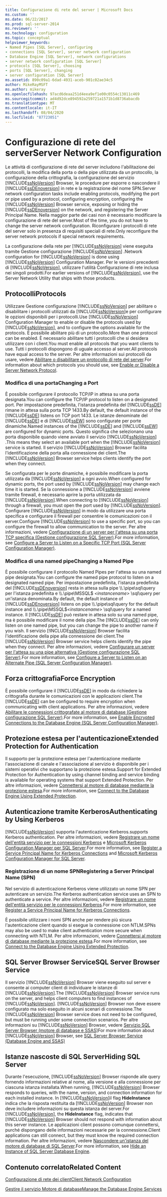 ```yaml
---
title: Configurazione di rete del server | Microsoft Docs
ms.custom: ''
ms.date: 06/22/2017
ms.prod: sql-server-2014
ms.reviewer: ''
ms.technology: configuration
ms.topic: conceptual
helpviewer_keywords:
- Named Pipes [SQL Server], configuring
- connections [SQL Server], server network configuration
- Database Engine [SQL Server], network configurations
- server network configuration [SQL Server]
- protocols [SQL Server], choosing
- ports [SQL Server], changing
- server configuration [SQL Server]
ms.assetid: 890c09a1-6dad-4931-aceb-901c02ae34c5
author: MikeRayMSFT
ms.author: mikeray
ms.openlocfilehash: 97acd6deaa251d4eea9ef1e00c0554c13011c469
ms.sourcegitcommit: ad4d92dce894592a259721a1571b1d8736abacdb
ms.translationtype: MT
ms.contentlocale: it-IT
ms.lasthandoff: 08/04/2020
ms.locfileid: "87723051"
---
```

# <a name="server-network-configuration"></a><span data-ttu-id="0ae5a-102">Configurazione di rete del server</span><span class="sxs-lookup"><span data-stu-id="0ae5a-102">Server Network Configuration</span></span>
  <span data-ttu-id="0ae5a-103">Le attività di configurazione di rete del server includono l'abilitazione dei protocolli, la modifica della porta o della pipe utilizzata da un protocollo, la configurazione della crittografia, la configurazione del servizio [!INCLUDE[ssNoVersion](../../includes/ssnoversion-md.md)] Browser, le procedure per esporre o nascondere il [!INCLUDE[ssDEnoversion](../../includes/ssdenoversion-md.md)] in rete e la registrazione del nome SPN.</span><span class="sxs-lookup"><span data-stu-id="0ae5a-103">Server network configuration tasks include enabling protocols, modifying the port or pipe used by a protocol, configuring encryption, configuring the [!INCLUDE[ssNoVersion](../../includes/ssnoversion-md.md)] Browser service, exposing or hiding the [!INCLUDE[ssDEnoversion](../../includes/ssdenoversion-md.md)] on the network, and registering the Server Principal Name.</span></span> <span data-ttu-id="0ae5a-104">Nella maggior parte dei casi non è necessario modificare la configurazione di rete del server.</span><span class="sxs-lookup"><span data-stu-id="0ae5a-104">Most of the time, you do not have to change the server network configuration.</span></span> <span data-ttu-id="0ae5a-105">Riconfigurare i protocolli di rete del server solo in presenza di requisiti speciali di rete.</span><span class="sxs-lookup"><span data-stu-id="0ae5a-105">Only reconfigure the server network protocols if special network requirements.</span></span>  
  
 <span data-ttu-id="0ae5a-106">La configurazione della rete per [!INCLUDE[ssNoVersion](../../includes/ssnoversion-md.md)] viene eseguita tramite Gestione configurazione [!INCLUDE[ssNoVersion](../../includes/ssnoversion-md.md)] .</span><span class="sxs-lookup"><span data-stu-id="0ae5a-106">Network configuration for [!INCLUDE[ssNoVersion](../../includes/ssnoversion-md.md)] is done using [!INCLUDE[ssNoVersion](../../includes/ssnoversion-md.md)] Configuration Manager.</span></span> <span data-ttu-id="0ae5a-107">Per le versioni precedenti di [!INCLUDE[ssNoVersion](../../includes/ssnoversion-md.md)], utilizzare l'utilità Configurazione di rete inclusa nei singoli prodotti.</span><span class="sxs-lookup"><span data-stu-id="0ae5a-107">For earlier versions of [!INCLUDE[ssNoVersion](../../includes/ssnoversion-md.md)], use the Server Network Utility that ships with those products.</span></span>  
  
## <a name="protocols"></a><span data-ttu-id="0ae5a-108">Protocolli</span><span class="sxs-lookup"><span data-stu-id="0ae5a-108">Protocols</span></span>  
 <span data-ttu-id="0ae5a-109">Utilizzare Gestione configurazione [!INCLUDE[ssNoVersion](../../includes/ssnoversion-md.md)] per abilitare o disabilitare i protocolli utilizzati da [!INCLUDE[ssNoVersion](../../includes/ssnoversion-md.md)]e per configurare le opzioni disponibili per i protocolli.</span><span class="sxs-lookup"><span data-stu-id="0ae5a-109">Use [!INCLUDE[ssNoVersion](../../includes/ssnoversion-md.md)] Configuration Manager to enable or disable the protocols used by [!INCLUDE[ssNoVersion](../../includes/ssnoversion-md.md)], and to configure the options available for the protocols.</span></span> <span data-ttu-id="0ae5a-110">È possibile abilitare più di un protocollo.</span><span class="sxs-lookup"><span data-stu-id="0ae5a-110">More than one protocol can be enabled.</span></span> <span data-ttu-id="0ae5a-111">È necessario abilitare tutti i protocolli che si desidera utilizzare con i client.</span><span class="sxs-lookup"><span data-stu-id="0ae5a-111">You must enable all protocols that you want clients to use.</span></span> <span data-ttu-id="0ae5a-112">Tutti i protocolli dispongono di uguale accesso al server.</span><span class="sxs-lookup"><span data-stu-id="0ae5a-112">All protocols have equal access to the server.</span></span> <span data-ttu-id="0ae5a-113">Per altre informazioni sui protocolli da usare, vedere [Abilitare o disabilitare un protocollo di rete del server](enable-or-disable-a-server-network-protocol.md).</span><span class="sxs-lookup"><span data-stu-id="0ae5a-113">For information about which protocols you should use, see [Enable or Disable a Server Network Protocol](enable-or-disable-a-server-network-protocol.md).</span></span>  
  
### <a name="changing-a-port"></a><span data-ttu-id="0ae5a-114">Modifica di una porta</span><span class="sxs-lookup"><span data-stu-id="0ae5a-114">Changing a Port</span></span>  
 <span data-ttu-id="0ae5a-115">È possibile configurare il protocollo TCP/IP in attesa su una porta designata.</span><span class="sxs-lookup"><span data-stu-id="0ae5a-115">You can configure the TCP/IP protocol to listen on a designated port.</span></span> <span data-ttu-id="0ae5a-116">Per impostazione predefinita, l'istanza predefinita del [!INCLUDE[ssDE](../../includes/ssde-md.md)] rimane in attesa sulla porta TCP 1433.</span><span class="sxs-lookup"><span data-stu-id="0ae5a-116">By default, the default instance of the [!INCLUDE[ssDE](../../includes/ssde-md.md)] listens on TCP port 1433.</span></span> <span data-ttu-id="0ae5a-117">Le istanze denominate del [!INCLUDE[ssDE](../../includes/ssde-md.md)] e di [!INCLUDE[ssEW](../../includes/ssew-md.md)] sono configurate per porte dinamiche.</span><span class="sxs-lookup"><span data-stu-id="0ae5a-117">Named instances of the [!INCLUDE[ssDE](../../includes/ssde-md.md)] and [!INCLUDE[ssEW](../../includes/ssew-md.md)] are configured for dynamic ports.</span></span> <span data-ttu-id="0ae5a-118">Questo significa che selezionano una porta disponibile quando viene avviato il servizio [!INCLUDE[ssNoVersion](../../includes/ssnoversion-md.md)] .</span><span class="sxs-lookup"><span data-stu-id="0ae5a-118">This means they select an available port when the [!INCLUDE[ssNoVersion](../../includes/ssnoversion-md.md)] service is started.</span></span> <span data-ttu-id="0ae5a-119">Il servizio [!INCLUDE[ssNoVersion](../../includes/ssnoversion-md.md)] Browser facilita l'identificazione della porta alla connessione dei client.</span><span class="sxs-lookup"><span data-stu-id="0ae5a-119">The [!INCLUDE[ssNoVersion](../../includes/ssnoversion-md.md)] Browser service helps clients identify the port when they connect.</span></span>  
  
 <span data-ttu-id="0ae5a-120">Se configurata per le porte dinamiche, è possibile modificare la porta utilizzata da [!INCLUDE[ssNoVersion](../../includes/ssnoversion-md.md)] a ogni avvio.</span><span class="sxs-lookup"><span data-stu-id="0ae5a-120">When configured for dynamic ports, the port used by [!INCLUDE[ssNoVersion](../../includes/ssnoversion-md.md)] may change each time it is started.</span></span> <span data-ttu-id="0ae5a-121">Se la connessione a [!INCLUDE[ssNoVersion](../../includes/ssnoversion-md.md)] avviene tramite firewall, è necessario aprire la porta utilizzata da [!INCLUDE[ssNoVersion](../../includes/ssnoversion-md.md)].</span><span class="sxs-lookup"><span data-stu-id="0ae5a-121">When connecting to [!INCLUDE[ssNoVersion](../../includes/ssnoversion-md.md)] through a firewall, you must open the port used by [!INCLUDE[ssNoVersion](../../includes/ssnoversion-md.md)].</span></span> <span data-ttu-id="0ae5a-122">Configurare [!INCLUDE[ssNoVersion](../../includes/ssnoversion-md.md)] in modo da utilizzare una porta specifica e configurare il firewall per consentire le comunicazioni con il server.</span><span class="sxs-lookup"><span data-stu-id="0ae5a-122">Configure [!INCLUDE[ssNoVersion](../../includes/ssnoversion-md.md)] to use a specific port, so you can configure the firewall to allow communication to the server.</span></span> <span data-ttu-id="0ae5a-123">Per altre informazioni, vedere [Configurazione di un server per l'attesa su una porta TCP specifica &#40;Gestione configurazione SQL Server&#41;](configure-a-server-to-listen-on-a-specific-tcp-port.md).</span><span class="sxs-lookup"><span data-stu-id="0ae5a-123">For more information, see [Configure a Server to Listen on a Specific TCP Port &#40;SQL Server Configuration Manager&#41;](configure-a-server-to-listen-on-a-specific-tcp-port.md).</span></span>  
  
### <a name="changing-a-named-pipe"></a><span data-ttu-id="0ae5a-124">Modifica di una named pipe</span><span class="sxs-lookup"><span data-stu-id="0ae5a-124">Changing a Named Pipe</span></span>  
 <span data-ttu-id="0ae5a-125">È possibile configurare il protocollo Named Pipes per l'attesa su una named pipe designata.</span><span class="sxs-lookup"><span data-stu-id="0ae5a-125">You can configure the named pipe protocol to listen on a designated named pipe.</span></span> <span data-ttu-id="0ae5a-126">Per impostazione predefinita, l'istanza predefinita del [!INCLUDE[ssDEnoversion](../../includes/ssdenoversion-md.md)] resta in attesa sulla pipe \\\\.\pipe\sql\query per l'istanza predefinita e \\\\.\pipe\MSSQL$ *\<instancename>* \sql\query per un'istanza denominata.</span><span class="sxs-lookup"><span data-stu-id="0ae5a-126">By default, the default instance of [!INCLUDE[ssDEnoversion](../../includes/ssdenoversion-md.md)] listens on pipe \\\\.\pipe\sql\query for the default instance and \\\\.\pipe\MSSQL$*\<instancename>* \sql\query for a named instance.</span></span> <span data-ttu-id="0ae5a-127">Il [!INCLUDE[ssDE](../../includes/ssde-md.md)] può restare in attesa solo su una named pipe, ma è possibile modificare il nome della pipe.</span><span class="sxs-lookup"><span data-stu-id="0ae5a-127">The [!INCLUDE[ssDE](../../includes/ssde-md.md)] can only listen on one named pipe, but you can change the pipe to another name if you wish.</span></span> <span data-ttu-id="0ae5a-128">Il servizio [!INCLUDE[ssNoVersion](../../includes/ssnoversion-md.md)] Browser facilita l'identificazione della pipe alla connessione dei client.</span><span class="sxs-lookup"><span data-stu-id="0ae5a-128">The [!INCLUDE[ssNoVersion](../../includes/ssnoversion-md.md)] Browser service helps clients identify the pipe when they connect.</span></span> <span data-ttu-id="0ae5a-129">Per altre informazioni, vedere [Configurare un server per l'attesa su una pipe alternativa &#40;Gestione configurazione SQL Server&#41;](configure-a-server-to-listen-on-an-alternate-pipe.md).</span><span class="sxs-lookup"><span data-stu-id="0ae5a-129">For more information, see [Configure a Server to Listen on an Alternate Pipe &#40;SQL Server Configuration Manager&#41;](configure-a-server-to-listen-on-an-alternate-pipe.md).</span></span>  
  
## <a name="force-encryption"></a><span data-ttu-id="0ae5a-130">Forza crittografia</span><span class="sxs-lookup"><span data-stu-id="0ae5a-130">Force Encryption</span></span>  
 <span data-ttu-id="0ae5a-131">È possibile configurare il [!INCLUDE[ssDE](../../includes/ssde-md.md)] in modo da richiedere la crittografia durante le comunicazioni con le applicazioni client.</span><span class="sxs-lookup"><span data-stu-id="0ae5a-131">The [!INCLUDE[ssDE](../../includes/ssde-md.md)] can be configured to require encryption when communicating with client applications.</span></span> <span data-ttu-id="0ae5a-132">Per altre informazioni, vedere [Abilitare le connessioni crittografate al motore di database &#40;Gestione configurazione SQL Server&#41;](enable-encrypted-connections-to-the-database-engine.md).</span><span class="sxs-lookup"><span data-stu-id="0ae5a-132">For more information, see [Enable Encrypted Connections to the Database Engine &#40;SQL Server Configuration Manager&#41;](enable-encrypted-connections-to-the-database-engine.md).</span></span>  
  
## <a name="extended-protection-for-authentication"></a><span data-ttu-id="0ae5a-133">Protezione estesa per l'autenticazione</span><span class="sxs-lookup"><span data-stu-id="0ae5a-133">Extended Protection for Authentication</span></span>  
 <span data-ttu-id="0ae5a-134">Il supporto per la protezione estesa per l'autenticazione mediante l'associazione di canale e l'associazione al servizio è disponibile per i sistemi operativi che supportano la protezione estesa.</span><span class="sxs-lookup"><span data-stu-id="0ae5a-134">Support for Extended Protection for Authentication by using channel binding and service binding is available for operating systems that support Extended Protection.</span></span> <span data-ttu-id="0ae5a-135">Per altre informazioni, vedere [Connettersi al motore di database mediante la protezione estesa](connect-to-the-database-engine-using-extended-protection.md).</span><span class="sxs-lookup"><span data-stu-id="0ae5a-135">For more information, see [Connect to the Database Engine Using Extended Protection](connect-to-the-database-engine-using-extended-protection.md).</span></span>  
  
## <a name="authenticating-by-using-kerberos"></a><span data-ttu-id="0ae5a-136">Autenticazione tramite Kerberos</span><span class="sxs-lookup"><span data-stu-id="0ae5a-136">Authenticating by Using Kerberos</span></span>  
 [!INCLUDE[ssNoVersion](../../includes/ssnoversion-md.md)] <span data-ttu-id="0ae5a-137">supporta l'autenticazione Kerberos.</span><span class="sxs-lookup"><span data-stu-id="0ae5a-137">supports Kerberos authentication.</span></span> <span data-ttu-id="0ae5a-138">Per altre informazioni, vedere [Registrare un nome dell'entità servizio per le connessioni Kerberos](register-a-service-principal-name-for-kerberos-connections.md) e [Microsoft Kerberos Configuration Manager per SQL Server](https://www.microsoft.com/download/details.aspx?id=39046).</span><span class="sxs-lookup"><span data-stu-id="0ae5a-138">For more information, see [Register a Service Principal Name for Kerberos Connections](register-a-service-principal-name-for-kerberos-connections.md) and [Microsoft Kerberos Configuration Manager for SQL Server](https://www.microsoft.com/download/details.aspx?id=39046).</span></span>  
  
### <a name="registering-a-server-principal-name-spn"></a><span data-ttu-id="0ae5a-139">Registrazione di un nome SPN</span><span class="sxs-lookup"><span data-stu-id="0ae5a-139">Registering a Server Principal Name (SPN)</span></span>  
 <span data-ttu-id="0ae5a-140">Nel servizio di autenticazione Kerberos viene utilizzato un nome SPN per autenticare un servizio.</span><span class="sxs-lookup"><span data-stu-id="0ae5a-140">The Kerberos authentication service uses an SPN to authenticate a service.</span></span> <span data-ttu-id="0ae5a-141">Per altre informazioni, vedere [Registrare un nome dell'entità servizio per le connessioni Kerberos](register-a-service-principal-name-for-kerberos-connections.md).</span><span class="sxs-lookup"><span data-stu-id="0ae5a-141">For more information, see [Register a Service Principal Name for Kerberos Connections](register-a-service-principal-name-for-kerberos-connections.md).</span></span>  
  
 <span data-ttu-id="0ae5a-142">È possibile utilizzare i nomi SPN anche per rendere più sicura l'autenticazione client quando si esegue la connessione con NTLM.</span><span class="sxs-lookup"><span data-stu-id="0ae5a-142">SPNs may also be used to make client authentication more secure when connecting with NTLM.</span></span> <span data-ttu-id="0ae5a-143">Per altre informazioni, vedere [Connettersi al motore di database mediante la protezione estesa](connect-to-the-database-engine-using-extended-protection.md).</span><span class="sxs-lookup"><span data-stu-id="0ae5a-143">For more information, see [Connect to the Database Engine Using Extended Protection](connect-to-the-database-engine-using-extended-protection.md).</span></span>  
  
## <a name="sql-server-browser-service"></a><span data-ttu-id="0ae5a-144">SQL Server Browser Service</span><span class="sxs-lookup"><span data-stu-id="0ae5a-144">SQL Server Browser Service</span></span>  
 <span data-ttu-id="0ae5a-145">Il servizio [!INCLUDE[ssNoVersion](../../includes/ssnoversion-md.md)] Browser viene eseguito sul server e consente ai computer client di individuare le istanze di [!INCLUDE[ssNoVersion](../../includes/ssnoversion-md.md)].</span><span class="sxs-lookup"><span data-stu-id="0ae5a-145">The [!INCLUDE[ssNoVersion](../../includes/ssnoversion-md.md)] Browser service runs on the server, and helps client computers to find instances of [!INCLUDE[ssNoVersion](../../includes/ssnoversion-md.md)].</span></span> <span data-ttu-id="0ae5a-146">[!INCLUDE[ssNoVersion](../../includes/ssnoversion-md.md)] Browser non deve essere configurato ma solo eseguito in alcuni scenari di connessione.</span><span class="sxs-lookup"><span data-stu-id="0ae5a-146">The [!INCLUDE[ssNoVersion](../../includes/ssnoversion-md.md)] Browser service does not need to be configured, but must be running under some connection scenarios.</span></span> <span data-ttu-id="0ae5a-147">Per altre informazioni su [!INCLUDE[ssNoVersion](../../includes/ssnoversion-md.md)] Browser, vedere [Servizio SQL Server Browser &#40;motore di database e SSAS&#41;](sql-server-browser-service-database-engine-and-ssas.md)</span><span class="sxs-lookup"><span data-stu-id="0ae5a-147">For more information about [!INCLUDE[ssNoVersion](../../includes/ssnoversion-md.md)] Browser, see [SQL Server Browser Service &#40;Database Engine and SSAS&#41;](sql-server-browser-service-database-engine-and-ssas.md)</span></span>  
  
## <a name="hiding-sql-server"></a><span data-ttu-id="0ae5a-148">Istanze nascoste di SQL Server</span><span class="sxs-lookup"><span data-stu-id="0ae5a-148">Hiding SQL Server</span></span>  
 <span data-ttu-id="0ae5a-149">Durante l'esecuzione, [!INCLUDE[ssNoVersion](../../includes/ssnoversion-md.md)] Browser risponde alle query fornendo informazioni relative al nome, alla versione e alla connessione per ciascuna istanza installata.</span><span class="sxs-lookup"><span data-stu-id="0ae5a-149">When running, [!INCLUDE[ssNoVersion](../../includes/ssnoversion-md.md)] Browser responds to queries, with the name, version, and connection information for each installed instance.</span></span> <span data-ttu-id="0ae5a-150">In [!INCLUDE[ssNoVersion](../../includes/ssnoversion-md.md)]il flag **HideInstance** indica che la risposta restituita da [!INCLUDE[ssNoVersion](../../includes/ssnoversion-md.md)] Browser non deve includere informazioni su questa istanza del server.</span><span class="sxs-lookup"><span data-stu-id="0ae5a-150">For [!INCLUDE[ssNoVersion](../../includes/ssnoversion-md.md)], the **HideInstance** flag, indicates that [!INCLUDE[ssNoVersion](../../includes/ssnoversion-md.md)] Browser should not respond with information about this server instance.</span></span> <span data-ttu-id="0ae5a-151">Le applicazioni client possono comunque connettersi, purché dispongano delle informazioni necessarie per la connessione.</span><span class="sxs-lookup"><span data-stu-id="0ae5a-151">Client applications can still connect, but they must know the required connection information.</span></span> <span data-ttu-id="0ae5a-152">Per altre informazioni, vedere [Nascondere un'istanza del motore di database di SQL Server](../sql-server-database-engine-overview.md).</span><span class="sxs-lookup"><span data-stu-id="0ae5a-152">For more information, see [Hide an Instance of SQL Server Database Engine](../sql-server-database-engine-overview.md).</span></span>  
  
## <a name="related-content"></a><span data-ttu-id="0ae5a-153">Contenuto correlato</span><span class="sxs-lookup"><span data-stu-id="0ae5a-153">Related Content</span></span>  
 [<span data-ttu-id="0ae5a-154">Configurazione di rete dei client</span><span class="sxs-lookup"><span data-stu-id="0ae5a-154">Client Network Configuration</span></span>](client-network-configuration.md)  
  
 [<span data-ttu-id="0ae5a-155">Gestire il servizio Motore di database</span><span class="sxs-lookup"><span data-stu-id="0ae5a-155">Manage the Database Engine Services</span></span>](manage-the-database-engine-services.md)  
  
  
